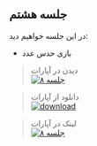 
## جلسه هشتم
در این جلسه خواهیم دید:

* بازی حدس عدد


> دیدن در آپارات  
[![جلسه ۸](https://www.aparat.com/public/public/images/logo/v2/aparat_logo_fa_color_black_275x100.png)](https://www.aparat.com/video/video/embed/videohash/UolOD/vt/frame)  




> دانلود از آپارات  
[![download](https://www.aparat.com/public/public/images/logo/v2/aparat_logo_fa_color_black_275x100.png)](http://g1.asset.aparat.com//flv_video_new/4925/ff0ceb3c78d7aa7937dc0b9d9b3bc49314774471-1080p.mp4)


> لینک در آپارات  
[![جلسه ۸](https://www.aparat.com/public/public/images/logo/v2/aparat_logo_fa_color_black_275x100.png)](https://www.aparat.com/v/UolOD) 




